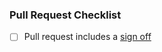 ### Pull Request Checklist

- [ ] Pull request includes a [sign off](https://matrix-org.github.io/synapse/latest/development/contributing_guide.html#sign-off)

